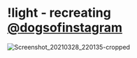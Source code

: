 # !light - recreating [ @dogsofinstagram ](https://www.instagram.com/dogsofinstagram/)

![Screenshot_20210328_220135-cropped](https://user-images.githubusercontent.com/20426079/112776006-6742d900-9036-11eb-8d42-4013dc021696.png)
